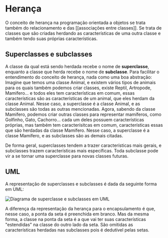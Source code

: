 # Herança
O conceito de herança na programação orientada a objetos se trata também do relacionamento e das [[associações entre classes]]. Se trata de classes que são criadas herdando as características de uma outra classe e também tendo suas próprias características.

## Superclasses e subclasses
A classe da qual está sendo herdada recebe o nome de **superclasse**, enquanto a classe que herda recebe o nome de **subclasse**.
Para facilitar o entendimento do conceito de herança, nada como uma boa abstração:
Imagine que temos uma classe Animal, e existem vários tipos de animais para os quais também podemos criar classes, existe Reptil, Artropode, Mamifero... e todos eles tem características em comum, essas características são as características de um animal, que eles herdam da classe Animal. Nesse caso, a superclasse é a classe Animal, e as subclasses são todas as outras mencionadas. Agora, sabendo da classe Mamifero, podemos criar outras classes para representar mamíferos, como Golfinho, Gato, Cachorro... cada um deles possuem características próprias, mas também tem caracterísitcas em comum, características essas que são herdadas da classe Mamifero. Nesse caso, a superclasse é a classe Mamifero, e as subclasses são as demais citadas.

De forma geral, superclasses tendem a trazer características mais gerais, e subclasses trazem características mais específicas. Toda subclasse pode vir a se tornar uma superclasse para novas classes futuras.

## UML
A representação de superclasses e subclasses é dada da seguinte forma em UML:

![Diagrama de superclasse e subclasses em UML](superclassesubclasse.png)

A diferença da representação da herança para o encapsulamento é que, nesse caso, a ponta da seta é preenchida em branco. Mas da mesma forma, a classe na ponta da seta é a que vai ter suas características "estendidas" na classe do outro lado da seta. São omitidas as características herdadas nas subclasses pois é dedutível pelas setas.